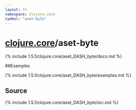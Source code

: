 ```yaml
---
layout: fn
namespace: clojure.core
symbol: "aset-byte"
---
```


# [clojure.core](../)/aset-byte

{% include 1.5.1/clojure.core/aset_DASH_byte/docs.md %}

##Examples

{% include 1.5.1/clojure.core/aset_DASH_byte/examples.md %}
## Source
{% include 1.5.1/clojure.core/aset_DASH_byte/src.md %}

